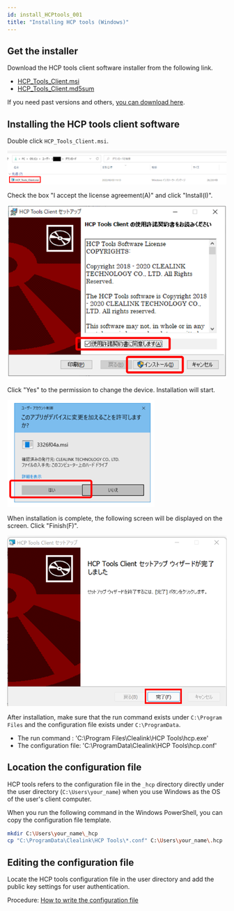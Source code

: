 ```yaml
---
id: install_HCPtools_001
title: "Installing HCP tools (Windows)"
---
```


## Get the installer

Download the HCP tools client software installer from the following link.

- <a href="https://github.com/oogasawa/Ptools/raw/main/1.3.0R-45/Windows/HCP_Tools_Client.msi">HCP_Tools_Client.msi</a>
- <a href="https://github.com/oogasawa/Ptools/tree/main/1.3.0R-45/Windows">HCP_Tools_Client.md5sum</a>

If you need past versions and others, <a href="https://github.com/oogasawa/Ptools">you can download here</a>.


## Installing the HCP tools client software

Double click `HCP_Tools_Client.msi`.

![](HCPtools_p1.png)


Check the box "I accept the license agreement(A)" and click "Install(I)".

![](HCPtools_1.png)

Click "Yes" to the permission to change the device.
Installation will start.

![](HCPtools_2.png)

When installation is complete, the following screen will be displayed on the screen. Click "Finish(F)".


![](HCPtools_p3.png)


After installation, make sure that the run command exists under `C:\Program Files` and the configuration file exists under `C:\ProgramData`.

- The run command : 'C:\Program Files\Clealink\HCP Tools\hcp.exe'
- The configuration file: 'C:\ProgramData\Clealink\HCP Tools\hcp.conf'

## Location the configuration file


HCP tools refers to the configuration file in the `_hcp` directory directly under the user directory (`C:\Users\your_name`) when you use Windows as the OS of the user's client computer.

When you run the following command in the Windows PowerShell, you can copy the configuration file template.

```bash
mkdir C:\Users\your_name\_hcp
cp "C:\ProgramData\Clealink\HCP Tools\*.conf" C:\Users\your_name\.hcp
```


## Editing the configuration file

Locate the HCP tools configuration file in the user directory and add the public key settings for user authentication.

Procedure: [How to write the configuration file](/software/HCPtools/hcptools_conf)

